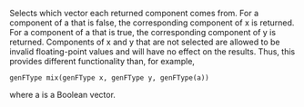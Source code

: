 Selects which vector each returned component comes from. For a component of a that is false, the corresponding component of x is returned. For a component of a that is true, the corresponding component of y is returned. Components of x and y that are not selected are allowed to be invalid floating-point values and will have no effect on the results. Thus, this provides different functionality than, for example,

```
genFType mix(genFType x, genFType y, genFType(a))
```

where a is a Boolean vector.